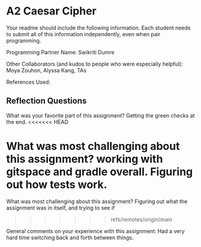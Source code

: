 # A2 Caesar Cipher

Your readme should include the following information. Each student needs to submit all of this information independently, even when pair programming. 

Programming Partner Name: Swikriti Dumre

Other Collaborators (and kudos to people who were especially helpful): Moya Zouhon, Alyssa Kang, TAs 

References Used:


## Reflection Questions

What was your favorite part of this assignment?
Getting the green checks at the end. 
<<<<<<< HEAD

What was most challenging about this assignment?
working with gitspace and gradle overall. Figuring out how tests work. 
=======
What was most challenging about this assignment?
Figuring out what the assignment was in itself, and trying to see if 
>>>>>>> refs/remotes/origin/main

General comments on your experience with this assignment:
Had a very hard time switching back and forth between things. 
